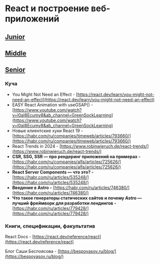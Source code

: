 # React и построение веб-приложений

## [Junior](REACT_AND_OTHERS/Junior.md)

## [Middle](REACT_AND_OTHERS/Middle.md)

## [Senior](REACT_AND_OTHERS/Senior.md)

### Куча

- You Might Not Need an Effect - [https://react.dev/learn/you-might-not-need-an-effect](https://react.dev/learn/you-might-not-need-an-effect)
- EASY React Animation with useGSAP() - [https://www.youtube.com/watch?v=l0aI8Ecumy8&ab_channel=GreenSockLearning](https://www.youtube.com/watch?v=l0aI8Ecumy8&ab_channel=GreenSockLearning)
- Новые клиентские хуки React 19 - [https://habr.com/ru/companies/timeweb/articles/793660/](https://habr.com/ru/companies/timeweb/articles/793660/)
- React Trends in 2024 - [https://www.robinwieruch.de/react-trends/](https://www.robinwieruch.de/react-trends/)
- **CSR, SSG, SSR — про рендеринг приложений на примерах -** [https://habr.com/ru/companies/alfa/articles/725626/](https://habr.com/ru/companies/alfa/articles/725626/)
- **React Server Components — что это? -** [https://habr.com/ru/articles/535248/](https://habr.com/ru/articles/535248/)
- **Введение в Astro -** [https://habr.com/ru/articles/746380/](https://habr.com/ru/articles/746380/)
- **Что такое генераторы статических сайтов и почему Astro — лучший фреймворк для разработки лендингов -** [https://habr.com/ru/articles/779428/](https://habr.com/ru/articles/779428/)

### Книги, спецификации, факультатив

React Docs - [https://react.dev/reference/react](https://react.dev/reference/react)

Блог Саши Беспоясова - [https://bespoyasov.ru/blog/](https://bespoyasov.ru/blog/)